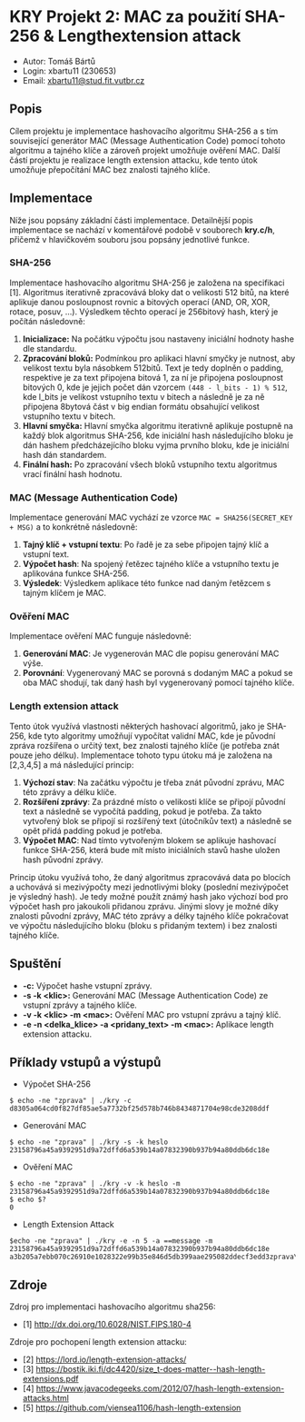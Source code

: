 # KRY Projekt 2: MAC za použití SHA-256 & Lengthextension attack
* Autor: Tomáš Bártů
* Login: xbartu11 (230653)
* Email: xbartu11@stud.fit.vutbr.cz

## Popis
Cílem projektu je implementace hashovacího algoritmu SHA-256 a s tím související generátor MAC 
(Message Authentication Code) pomocí tohoto algoritmu a tajného klíče a zároveň projekt umožňuje ověření MAC. 
Další částí projektu je realizace length extension attacku, kde tento útok umožňuje přepočítání MAC bez znalosti tajného 
klíče.

## Implementace
Níže jsou popsány základní části implementace. Detailnější popis implementace se nachází v komentářové podobě v 
souborech **kry.c/h**, přičemž v hlavičkovém souboru jsou popsány jednotlivé funkce.

### SHA-256
Implementace hashovacího algoritmu SHA-256 je založena na specifikaci [1]. Algoritmus iterativně zpracovává bloky dat 
o velikosti 512 bitů, na které aplikuje danou posloupnost rovnic a bitových operací (AND, OR, XOR, rotace, posuv, ...). 
Výsledkem těchto operací je 256bitový hash, který je počítán následovně:

1. **Inicializace:** Na počátku výpočtu jsou nastaveny iniciální hodnoty hashe dle standardu. 
2. **Zpracování bloků:** Podmínkou pro aplikaci hlavní smyčky je nutnost, aby velikost textu byla násobkem 512bitů. 
   Text je tedy doplněn o padding, respektive je za text připojena bitová 1, za ní je připojena posloupnost bitových 0, 
   kde je jejich počet dán vzorcem `(448 - l_bits - 1) % 512`, kde l_bits je velikost vstupního textu v bitech a následně 
   je za ně připojena 8bytová část v big endian formátu obsahující velikost vstupního textu v bitech.
3. **Hlavní smyčka:** Hlavní smyčka algoritmu iterativně aplikuje postupně na každý blok algoritmus SHA-256, kde iniciální 
   hash následujícího bloku je dán hashem předcházejícího bloku vyjma prvního bloku, kde je iniciální hash dán standardem. 
4. **Finální hash:** Po zpracování všech bloků vstupního textu algoritmus vrací finální hash hodnotu.

### MAC (Message Authentication Code)
Implementace generování MAC vychází ze vzorce `MAC = SHA256(SECRET_KEY + MSG)` a to konkrétně následovně: 

1. **Tajný klíč + vstupní textu**: Po řadě je za sebe připojen tajný klíč a vstupní text.
2. **Výpočet hash**: Na spojený řetězec tajného klíče a vstupního textu je aplikována funkce SHA-256.
3. **Výsledek**: Výsledkem aplikace této funkce nad daným řetězcem s tajným klíčem je MAC.

### Ověření MAC
Implementace ověření MAC funguje následovně:

1. **Generování MAC**: Je vygenerován MAC dle popisu generování MAC výše.
2. **Porovnání**: Vygenerovaný MAC se porovná s dodaným MAC a pokud se oba MAC shodují, tak daný hash byl vygenerovaný pomocí tajného klíče.

### Length extension attack
Tento útok využívá vlastnosti některých hashovací algoritmů, jako je SHA-256, kde tyto algoritmy umožňují vypočítat 
validní MAC, kde je původní zpráva rozšířena o určitý text, bez znalosti tajného klíče (je potřeba znát pouze jeho délku). 
Implementace tohoto typu útoku má je založena na [2,3,4,5] a má následující princip: 

1. **Výchozí stav**: Na začátku výpočtu je třeba znát původní zprávu, MAC této zprávy a délku klíče.
2. **Rozšíření zprávy**: Za prázdné místo o velikosti klíče se připojí původní text a následně se vypočítá padding, pokud 
   je potřeba. Za takto vytvořený blok se připojí si rozšířený text (útočníkův text) a následně se opět přidá padding pokud je potřeba.
3. **Výpočet MAC**: Nad tímto vytvořeným blokem se aplikuje hashovací funkce SHA-256, která bude mít místo iniciálních stavů hashe 
   uložen hash původní zprávy.

Princip útoku využívá toho, že daný algoritmus zpracovává data po blocích a uchovává si mezivýpočty mezi jednotlivými 
bloky (poslední mezivýpočet je výsledný hash). Je tedy možné použít známý hash jako výchozí bod pro výpočet hash pro 
jakoukoli přidanou zprávu. Jinými slovy je možné díky znalosti původní zprávy, MAC této zprávy a délky tajného klíče 
pokračovat ve výpočtu následujícího bloku (bloku s přidaným textem) i bez znalosti tajného klíče. 

## Spuštění
* **-c:** Výpočet hashe vstupní zprávy.
* **-s -k \<klic\>:** Generování MAC (Message Authentication Code) ze vstupní zprávy a tajného klíče.
* **-v -k \<klic\> -m \<mac\>:** Ověření MAC pro vstupní zprávu a tajný klíč.
* **-e -n \<delka_klice\> -a \<pridany_text\> -m \<mac\>:** Aplikace length extension attacku.

## Příklady vstupů a výstupů
* Výpočet SHA-256 
```[bash]
$ echo -ne "zprava" | ./kry -c
d8305a064cd0f827df85ae5a7732bf25d578b746b8434871704e98cde3208ddf
```
* Generování MAC
```[bash]
$ echo -ne "zprava" | ./kry -s -k heslo
23158796a45a9392951d9a72dffd6a539b14a07832390b937b94a80ddb6dc18e
```
* Ověření MAC
```[bash]
$ echo -ne "zprava" | ./kry -v -k heslo -m 23158796a45a9392951d9a72dffd6a539b14a07832390b937b94a80ddb6dc18e
$ echo $?
0
```
* Length Extension Attack
```[bash]
$echo -ne "zprava" | ./kry -e -n 5 -a ==message -m 23158796a45a9392951d9a72dffd6a539b14a07832390b937b94a80ddb6dc18e
a3b205a7ebb070c26910e1028322e99b35e846d5db399aae295082ddecf3edd3zprava\x80\x00\x00\x00\x00\x00\x00\x00\x00\x00\x00\x00\x00\x00\x00\x00\x00\x00\x00\x00\x00\x00\x00\x00\x00\x00\x00\x00\x00\x00\x00\x00\x00\x00\x00\x00\x00\x00\x00\x00\x00\x00\x00\x00\x00\x00\x00\x00\x00\x00\x00\x00\x58==message
```


## Zdroje

Zdroj pro implementaci hashovacího algoritmu sha256:
* [1] http://dx.doi.org/10.6028/NIST.FIPS.180-4

Zdroje pro pochopení length extension attacku:
* [2] https://lord.io/length-extension-attacks/
* [3] https://bostik.iki.fi/dc4420/size_t-does-matter--hash-length-extensions.pdf
* [4] https://www.javacodegeeks.com/2012/07/hash-length-extension-attacks.html
* [5] https://github.com/viensea1106/hash-length-extension